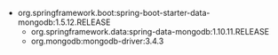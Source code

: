 * org.springframework.boot:spring-boot-starter-data-mongodb:1.5.12.RELEASE
    * org.springframework.data:spring-data-mongodb:1.10.11.RELEASE
    * org.mongodb:mongodb-driver:3.4.3